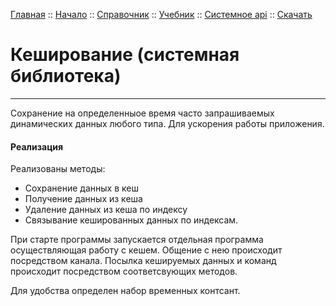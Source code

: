 [Главная](/) ::
[Начало](/docs/start.html) ::
[Справочник](/docs/reference.html) ::
[Учебник](/docs/tutorial.html) ::
[Системное api](/docs/api.html) ::
[Скачать](https://github.com/kshamiev/sungora)

# Кеширование (системная библиотека)
***

Сохранение на определенныое время часто запрашиваемых динамических данных любого типа.
Для ускорения работы приложения.

#### Реализация

Реализованы методы:
- Сохранение данных в кеш
- Получение данных из кеша
- Удаление данных из кеша по индексу
- Связывание кешированных данных по индексам.

При старте программы запускается отдельная программа осуществляющая работу с кешем.
Общение с нею происходит посредством канала.
Посылка кешируемых данных и команд происходит посредством соответсвующих методов.

Для удобства определен набор временных контсант.